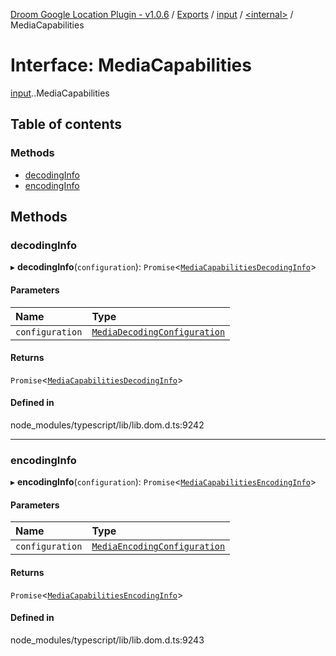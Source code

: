 [Droom Google Location Plugin - v1.0.6](../README.md) / [Exports](../modules.md) / [input](../modules/input.md) / [<internal\>](../modules/input._internal_.md) / MediaCapabilities

# Interface: MediaCapabilities

[input](../modules/input.md).[<internal>](../modules/input._internal_.md).MediaCapabilities

## Table of contents

### Methods

- [decodingInfo](input._internal_.MediaCapabilities.md#decodinginfo)
- [encodingInfo](input._internal_.MediaCapabilities.md#encodinginfo)

## Methods

### decodingInfo

▸ **decodingInfo**(`configuration`): `Promise`<[`MediaCapabilitiesDecodingInfo`](input._internal_.MediaCapabilitiesDecodingInfo.md)\>

#### Parameters

| Name | Type |
| :------ | :------ |
| `configuration` | [`MediaDecodingConfiguration`](input._internal_.MediaDecodingConfiguration.md) |

#### Returns

`Promise`<[`MediaCapabilitiesDecodingInfo`](input._internal_.MediaCapabilitiesDecodingInfo.md)\>

#### Defined in

node_modules/typescript/lib/lib.dom.d.ts:9242

___

### encodingInfo

▸ **encodingInfo**(`configuration`): `Promise`<[`MediaCapabilitiesEncodingInfo`](input._internal_.MediaCapabilitiesEncodingInfo.md)\>

#### Parameters

| Name | Type |
| :------ | :------ |
| `configuration` | [`MediaEncodingConfiguration`](input._internal_.MediaEncodingConfiguration.md) |

#### Returns

`Promise`<[`MediaCapabilitiesEncodingInfo`](input._internal_.MediaCapabilitiesEncodingInfo.md)\>

#### Defined in

node_modules/typescript/lib/lib.dom.d.ts:9243
